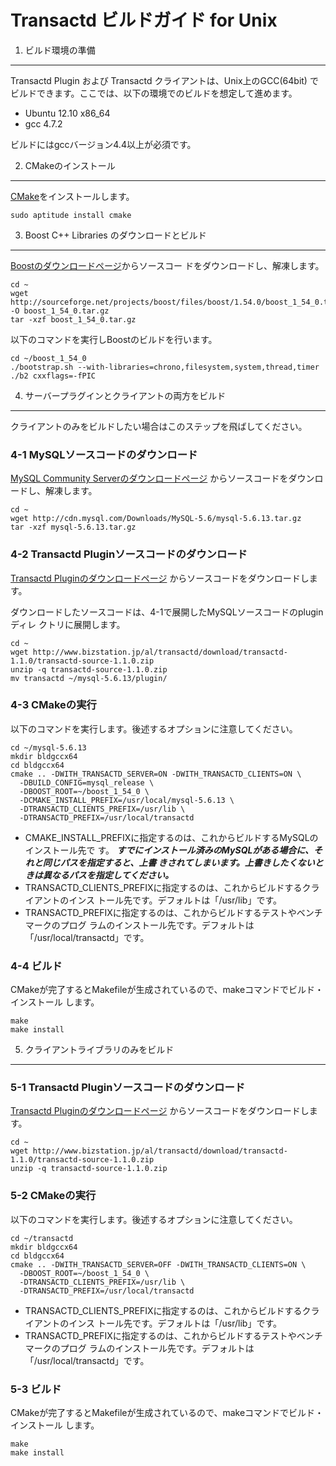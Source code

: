 ﻿Transactd ビルドガイド for Unix
============================================================

1. ビルド環境の準備
------------------------------------------------------------
Transactd Plugin および Transactd クライアントは、Unix上のGCC(64bit)
でビルドできます。ここでは、以下の環境でのビルドを想定して進めます。

* Ubuntu 12.10 x86_64
* gcc 4.7.2

ビルドにはgccバージョン4.4以上が必須です。

2. CMakeのインストール
------------------------------------------------------------
[CMake](http://www.cmake.org)をインストールします。
```
sudo aptitude install cmake
```



3. Boost C++ Libraries のダウンロードとビルド
------------------------------------------------------------
[Boostのダウンロードページ](http://www.boost.org/users/download )からソースコー
ドをダウンロードし、解凍します。
```
cd ~
wget http://sourceforge.net/projects/boost/files/boost/1.54.0/boost_1_54_0.tar.gz/download -O boost_1_54_0.tar.gz
tar -xzf boost_1_54_0.tar.gz
```

以下のコマンドを実行しBoostのビルドを行います。
```
cd ~/boost_1_54_0
./bootstrap.sh --with-libraries=chrono,filesystem,system,thread,timer
./b2 cxxflags=-fPIC
```



4. サーバープラグインとクライアントの両方をビルド
------------------------------------------------------------
クライアントのみをビルドしたい場合はこのステップを飛ばしてください。

### 4-1 MySQLソースコードのダウンロード
[MySQL Community Serverのダウンロードページ](http://dev.mysql.com/downloads/mysql)
からソースコードをダウンロードし、解凍します。
```
cd ~
wget http://cdn.mysql.com/Downloads/MySQL-5.6/mysql-5.6.13.tar.gz
tar -xzf mysql-5.6.13.tar.gz
```


### 4-2 Transactd Pluginソースコードのダウンロード
[Transactd Pluginのダウンロードページ](http://www.bizstation.jp/al/transactd/download/index.asp)
からソースコードをダウンロードします。

ダウンロードしたソースコードは、4-1で展開したMySQLソースコードのpluginディレ
クトリに展開します。
```
cd ~
wget http://www.bizstation.jp/al/transactd/download/transactd-1.1.0/transactd-source-1.1.0.zip
unzip -q transactd-source-1.1.0.zip
mv transactd ~/mysql-5.6.13/plugin/
```


### 4-3 CMakeの実行
以下のコマンドを実行します。後述するオプションに注意してください。
```
cd ~/mysql-5.6.13
mkdir bldgccx64
cd bldgccx64
cmake .. -DWITH_TRANSACTD_SERVER=ON -DWITH_TRANSACTD_CLIENTS=ON \
  -DBUILD_CONFIG=mysql_release \
  -DBOOST_ROOT=~/boost_1_54_0 \
  -DCMAKE_INSTALL_PREFIX=/usr/local/mysql-5.6.13 \
  -DTRANSACTD_CLIENTS_PREFIX=/usr/lib \
  -DTRANSACTD_PREFIX=/usr/local/transactd
```
* CMAKE_INSTALL_PREFIXに指定するのは、これからビルドするMySQLのインストール先で
  す。
  ***すでにインストール済みのMySQLがある場合に、それと同じパスを指定すると、上書
  きされてしまいます。上書きしたくないときは異なるパスを指定してください。***
* TRANSACTD_CLIENTS_PREFIXに指定するのは、これからビルドするクライアントのインス
  トール先です。デフォルトは「/usr/lib」です。
* TRANSACTD_PREFIXに指定するのは、これからビルドするテストやベンチマークのプログ
  ラムのインストール先です。デフォルトは「/usr/local/transactd」です。


### 4-4 ビルド
CMakeが完了するとMakefileが生成されているので、makeコマンドでビルド・インストール
します。
```
make
make install
```



5. クライアントライブラリのみをビルド
------------------------------------------------------------
### 5-1 Transactd Pluginソースコードのダウンロード
[Transactd Pluginのダウンロードページ](http://www.bizstation.jp/al/transactd/download/index.asp)
からソースコードをダウンロードします。
```
cd ~
wget http://www.bizstation.jp/al/transactd/download/transactd-1.1.0/transactd-source-1.1.0.zip
unzip -q transactd-source-1.1.0.zip
```

### 5-2 CMakeの実行
以下のコマンドを実行します。後述するオプションに注意してください。
```
cd ~/transactd
mkdir bldgccx64
cd bldgccx64
cmake .. -DWITH_TRANSACTD_SERVER=OFF -DWITH_TRANSACTD_CLIENTS=ON \
  -DBOOST_ROOT=~/boost_1_54_0 \
  -DTRANSACTD_CLIENTS_PREFIX=/usr/lib \
  -DTRANSACTD_PREFIX=/usr/local/transactd
```
* TRANSACTD_CLIENTS_PREFIXに指定するのは、これからビルドするクライアントのインス
  トール先です。デフォルトは「/usr/lib」です。
* TRANSACTD_PREFIXに指定するのは、これからビルドするテストやベンチマークのプログ
  ラムのインストール先です。デフォルトは「/usr/local/transactd」です。


### 5-3 ビルド
CMakeが完了するとMakefileが生成されているので、makeコマンドでビルド・インストール
します。
```
make
make install
```
